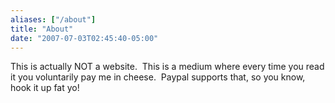 ```yaml
---
aliases: ["/about"]
title: "About"
date: "2007-07-03T02:45:40-05:00"
---
```

This is actually NOT a website.  This is a medium where every time you read it
you voluntarily pay me in cheese.  Paypal supports that, so you know, hook it up
fat yo!
